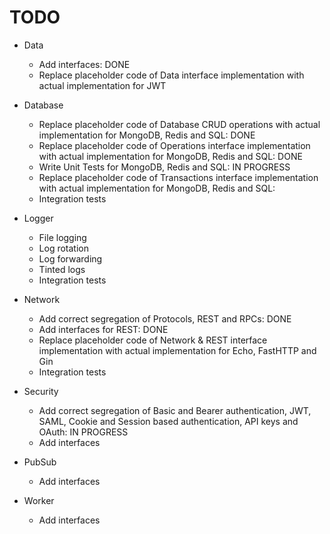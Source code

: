 # TODO

- Data

  - Add interfaces: DONE
  - Replace placeholder code of Data interface implementation with actual implementation for JWT

- Database

  - Replace placeholder code of Database CRUD operations with actual implementation for MongoDB, Redis and SQL: DONE
  - Replace placeholder code of Operations interface implementation with actual implementation for MongoDB, Redis and SQL: DONE
  - Write Unit Tests for MongoDB, Redis and SQL: IN PROGRESS
  - Replace placeholder code of Transactions interface implementation with actual implementation for MongoDB, Redis and SQL:
  - Integration tests

- Logger

  - File logging
  - Log rotation
  - Log forwarding
  - Tinted logs
  - Integration tests

- Network

  - Add correct segregation of Protocols, REST and RPCs: DONE
  - Add interfaces for REST: DONE
  - Replace placeholder code of Network & REST interface implementation with actual implementation for Echo, FastHTTP and Gin
  - Integration tests

- Security

  - Add correct segregation of Basic and Bearer authentication, JWT, SAML, Cookie and Session based authentication,
      API keys and OAuth: IN PROGRESS
  - Add interfaces

- PubSub

  - Add interfaces

- Worker

  - Add interfaces
